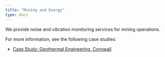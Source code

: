 ```yaml
---
title: "Mining and Energy"
type: docs
---
```


We provide noise and vibration monitoring services for mining operations.

For more information, see the following case studies:

- [Case Study: Geothermal Engineering, Cornwall](../../case-studies/noise-monitoring-of-geothermal-power-facility-cornwall)
